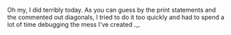 Oh my, I did terribly today. As you can guess by the print statements and the commented out diagonals, I tried to do it too quickly and had to spend a lot of time debugging the mess I've created ._.
